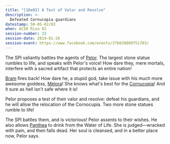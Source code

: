 ```yaml
---
title: "[10e03] A Test of Valor and Resolve"
description: >-
  Defeated Cornucopia guardians
datestamp: 50-05-02/03
when: AC50 Rixa 02
session-number: 33
session-date: 2019-01-26
session-event: https://www.facebook.com/events/376639889751703/
---
```


The SPI valiantly battles the agents of [Pelor](../dossiers/pelor). The largest stone statue rumbles to life, and speaks with Pelor's voice! How dare they, mere mortals, interfere with a sacred artifact that protects an entire nation!

[Bram](../dossiers/bram) fires back! How dare he, a stupid god, take issue with his much more awesome goddess, [Melora](../dossiers/melora)! She knows what's best for the [Cornucopia](../relics/cornucopia)! And it sure as hell isn't safe where it is!

Pelor proposes a test of their valor and resolve: defeat his guardians, and he will allow the relocation of the Cornocupia. Two more stone statues rumble to life!

The SPI battles them, and is victorious! Pelor assents to their wishes. He also allows [Panthea](../dossiers/panthea) to drink from the Water of Life. She is judged—wracked with pain, and then falls dead. Her soul is cleansed, and in a better place now, Pelor says.
